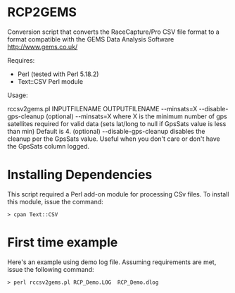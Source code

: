 RCP2GEMS
========

Conversion script that converts the RaceCapture/Pro CSV file format to a format compatible with the GEMS Data Analysis Software http://www.gems.co.uk/

Requires:

* Perl (tested with Perl 5.18.2)
* Text::CSV Perl module 

Usage:

rccsv2gems.pl INPUTFILENAME OUTPUTFILENAME --minsats=X --disable-gps-cleanup
(optional)  --minsats=X where X is the minimum number of gps satellites required for valid data (sets lat/long to null if GpsSats value is less than min) Default is 4.
(optional)  --disable-gps-cleanup disables the cleanup per the GpsSats value. Useful when you don't care or don't have the GpsSats column logged.


Installing Dependencies
=======================

This script required a Perl add-on module for processing CSv files. To install this module, issue the command:

    > cpan Text::CSV

First time example 
==================

Here's an example using demo log file. Assuming requirements are met, issue the following command:

    > perl rccsv2gems.pl RCP_Demo.LOG  RCP_Demo.dlog



